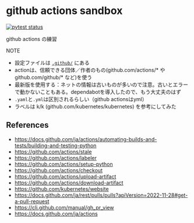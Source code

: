 # github actions sandbox

[![pytest status](https://github.com/yuto-kimura-g/github-actions-sandbox/actions/workflows/pytest.yml/badge.svg)](https://github.com/yuto-kimura-g/github-actions-sandbox/actions/workflows/pytest.yml)

github actions の練習

NOTE
- 設定ファイルは [`.github/`](./.github/) にある
- actionは、信頼できる団体／作者のもの(github.com/actions/* や github.com/github/* など)を使う
- 最新版を使用する：ネットの情報は古いものが多いので注意。古いとエラーで動かないこともある。dependabotを導入したので、もう大丈夫のはず
- `.yaml`と`.yml`は区別されるらしい（github actionsはyml）
- ラベルは k/k (github.com/kubernetes/kubernetes) を参考にしてみた

## References
- https://docs.github.com/ja/actions/automating-builds-and-tests/building-and-testing-python
- https://github.com/actions/stale
- https://github.com/actions/labeler
- https://github.com/actions/setup-python
- https://github.com/actions/checkout
- https://github.com/actions/upload-artifact
- https://github.com/actions/download-artifact
- https://github.com/kubernetes/website
- https://docs.github.com/ja/rest/pulls/pulls?apiVersion=2022-11-28#get-a-pull-request
- https://cli.github.com/manual/gh_pr_view
- https://docs.github.com/ja/actions
